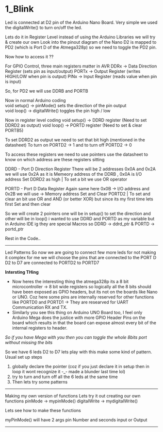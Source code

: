 # 1_Blink
Led is connected at D2 pin of the Arduino Nano Board.
Very simple we used the digitalWrite() to turn on/off the led.

Lets do it in Register Level instead of using the Arduino Libraries we will try & create our own
Look into the pinout diagram of the Nano D2 is mapped to PD2 (which is Port D of the Atmega328p)
so we need to toggle the PD2 pin.

Now how to access it ??

For GPIO Control, three main registers matter in AVR
DDRx -> Data Direction Register (sets pin as input/output)
PORTx -> Output Register (writes HIGH/LOW when pin is output)
PINx -> Input Register (reads value when pin is input)

So, for PD2 we will use DDRB and PORTB

Now in normal Arduino coding  
void setup() -> pinMode() sets the direction of the pin output  
void loop() -> digitalWrite() toggles the pin high / low

Now in register level coding 
void setup() -> DDRD register (Need to set DDRD2 as output) 
void loop() -> PORTD register (Need to set & clear PORTB5)

To set DDRD2 as output we need to set that bit high (mentioned in the datasheet)
To turn on PORTD2 -> 1 and to turn off PORTD2 -> 0

To access these registers we need to use pointers
use the datasheet to know on which address are these registers sitting 

DDRD - Port D Direction Register 
There will be 2 addresses 0x0A and 0x2A we will use 0x2A as it is Memeory address of the DDRB , 0x0A is I/O address
Set DDRD2 as high | To set a bit we use OR operator 

PORTD - Port D Data Register
Again same here 0x0B -> I/O address and 0x2B we will use -> Memory address
Set and Clear PORTD2 | To set and clear an bit use OR and AND (or better XOR) but since its my first time lets first Set and then clear

So we will create 2 pointers one will be in setup() to set the direction and other will be in loop()
i wanted to use DDRD and PORTD as my variable but in Arduino IDE ig they are special Macros 
so DDRD -> ddrd_ptr & PORTD -> portd_ptr

Rest in the Code..

-----------------------------------------------------------------------------------------
Led Patterns 
So now we are going to connect few more leds 
for not making it complex for me we will choose the pins that are connected to the PORT D
D2 to D7 are connected to PORTD2 to PORTD7

**Intersting THing**
- Now heres the interesting thing the atmega328p its a 8 bit microcontroller -> 8 bit wide registers so logically all the 8 bits should have been exposed as GPIO headers, but its not on the boards like Nano or UNO. Coz here some pins are internally reserved for other functions like PORTD0 and PORTD1 -> They are researved for UART Communication RX and TX.
- Similarly you see this thing on Arduino UNO Board too, I feel only Arduino Mega does the justice with more GPIO Header Pins on the board which results in that the board can expose almost every bit of the internal registers to header.

_So if you have Mega with you then you can toggle the whole 8bits port without missing the bits_

So we have 6 leds D2 to D7 lets play with this make some kind of pattern. Usual set up steps
1. globally declare the pointer (coz if you just declare it in setup then in loop it wont recognize it -_- made a blunder last time lol)
2. try to turn and turn off all the 6 leds at the same time
3. Then lets try some patterns 

----------------------------------------------------------------------------------------
Making my own version of functions 
Lets try it out creating our own functions
pinMode -> mypinMode()
digitalWrite -> mydigitalWrite()

Lets see how to make these functions

myPinMode() will have 2 args pin Number and seconds input or Output

----------------------------------------------------------------------------------------
